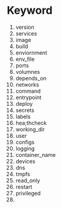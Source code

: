 # Keyword

1. version
2. services
3. image
4. build
5. enviornment
6. env_file
7. ports
8. volumnes
9. depends_on
10. networks
11. command
12. entrypoint
13. deploy
14. secrets
15. labels
16. hea;thcheck
17. working_dir
18. user
19. configs
20. logging
21. container_name
22. devices
23. dns
24. tmpfs
25. read_only
26. restart
27. privileged
28.
